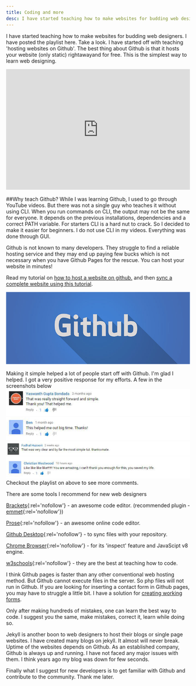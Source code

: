 ```yaml
---
title: Coding and more
desc: I have started teaching how to make websites for budding web designers. I have posted the playlist here. Take a look. I have started off with teaching 'hosting websites on Github'.
---
```



I have started teaching how to make websites for budding web designers. I have posted the playlist here. Take a look. I have started off with teaching 'hosting websites on Github'. The best thing about Github is that it hosts your website (only static) rightawayand for free. This is the simplest way to learn web designing. 

<iframe width="100%" height="330" src="https://www.youtube.com/embed/bwThn0rxv7M?list=PLm_Qt4aKpfKijgP0rDH7FSJOlS9IBGbT1" frameborder="0" allowfullscreen></iframe>

##Why teach Github?
While I was learning Github, I used to go through YouTube videos. But there was not a single guy who teaches it without using CLI. When you run commands on CLI, the output may not be the same for everyone. It depends on the previous installations, dependencies and a correct PATH variable. For starters CLI is a hard nut to crack. So I decided to make it easier for beginners. I do not use CLI in my videos. Everything was done through GUI.

Github is not known to many developers. They struggle to find a reliable hosting service and they may end up paying few bucks which is not necessary when you have Github Pages for the rescue. You can host your website in minutes!

Read my tutorial on [how to host a website on github.](https://blog.webjeda.com/how-to-create-and-host-a-website-on-github-pages/)
and then [sync a complete website using this tutorial](http://blog.webjeda.com/how-to-sync-files-folders-with-github).

![Github pages tutorial screenshot](/images/RGHD-channel-art.jpg)

Making it simple helped a lot of people start off with Github. I'm glad I helped. I got a very positive response for my efforts. A few in the screenshots below
![Github pages tutorial screenshot](/images/youtube-comments-github-pages-screenshot-4.JPG)
![Github pages tutorial screenshot](/images/youtube-comments-github-pages-screenshot-3.JPG)
![Github pages tutorial screenshot](/images/youtube-comments-github-pages-screenshot-2.JPG)
![Github pages tutorial screenshot](/images/youtube-comments-github-pages-screenshot.JPG)
Checkout the playlist on above to see more comments.



There are some tools I recommend for new web designers 

[Brackets](http://brackets.io){:rel='nofollow'} - an awesome code editor. (recommended plugin - [emmet](http://emmet.io/download/){:rel='nofollow'})

[Prose](http://prose.io){:rel='nofollow'} - an awesome online code editor.

[Github Desktop](https://desktop.github.com/){:rel='nofollow'} - to sync files with your repository.

[Chrome Browser](https://www.google.com/chrome/){:rel='nofollow'} - for its 'inspect' feature and JavaScipt v8 engine.

[w3schools](www.w3schools.com/){:rel='nofollow'} - they are the best at teaching how to code.

I think Github pages is faster than any other conventional web hosting method. But Github cannot execute files in the server. So php files will not run in Github. If you are looking for inserting a contact form in Github pages, you may have to struggle a little bit.
I have a solution for [creating working forms](https://www.youtube.com/watch?v=IP6HsgwQkvs).

Only after making hundreds of mistakes, one can learn the best way to code. I suggest you the same, make mistakes, correct it, learn while doing so.

Jekyll is another boon to web designers to host their blogs or single page websites. I have created many blogs on jekyll. It almost will never break. Uptime of the websites depends on Github. As an established company, Github is always up and running. I have not faced any major issues with them. I think years ago my blog was down for few seconds.

Finally what I suggest for new developers is to get familiar with Github and contribute to the community. Thank me later.

